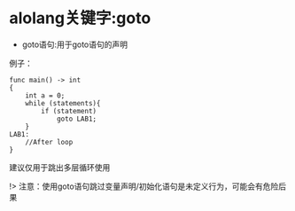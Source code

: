 # alolang关键字:goto
* goto语句:用于goto语句的声明

例子：

```AloLang
func main() -> int
{
    int a = 0;
    while (statements){
        if (statement)
            goto LAB1;
    }
LAB1:
    //After loop
}

```

建议仅用于跳出多层循环使用

!> 注意：使用goto语句跳过变量声明/初始化语句是未定义行为，可能会有危险后果
